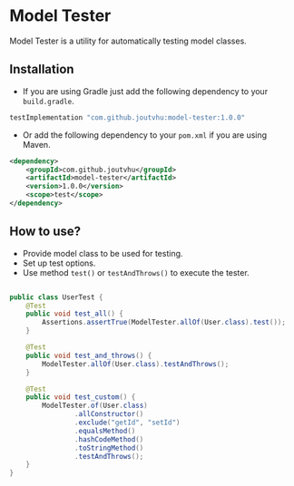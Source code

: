 # Model Tester

Model Tester is a utility for automatically testing model classes.

## Installation

- If you are using Gradle just add the following dependency to your `build.gradle`.

```groovy
testImplementation "com.github.joutvhu:model-tester:1.0.0"
```

- Or add the following dependency to your `pom.xml` if you are using Maven.

```xml
<dependency>
    <groupId>com.github.joutvhu</groupId>
    <artifactId>model-tester</artifactId>
    <version>1.0.0</version>
    <scope>test</scope>
</dependency>
```

## How to use?

- Provide model class to be used for testing.
- Set up test options.
- Use method `test()` or `testAndThrows()` to execute the tester.

```java

public class UserTest {
    @Test
    public void test_all() {
        Assertions.assertTrue(ModelTester.allOf(User.class).test());
    }

    @Test
    public void test_and_throws() {
        ModelTester.allOf(User.class).testAndThrows();
    }

    @Test
    public void test_custom() {
        ModelTester.of(User.class)
                .allConstructor()
                .exclude("getId", "setId")
                .equalsMethod()
                .hashCodeMethod()
                .toStringMethod()
                .testAndThrows();
    }
}
```
